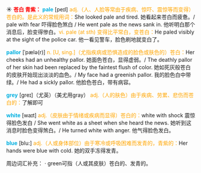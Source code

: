 ☀ <font color="red">**苍白 青紫：**</font>
<font color="sky blue">**pale**</font> [peɪl] 
<font color="orange">adj.（人、人脸等常由于疾病、惊吓、震惊等而变得）苍白的。是此义的常规用词：</font>She looked pale and tired. 她看起来苍白而疲惫。/ pale with fear 吓得脸色煞白 / He went pale as the news sank in. 他听明白那个消息后，脸变得惨白。<font color="orange">vi. pale (at sth) 变得比平常白，变苍白：</font>He paled visibly at the sight of the police car. 他一看见警车，脸色刷地就变白了。
           
<font color="sky blue">**pallor**</font> [ˈpælə(r)]
<font color="orange">n. [U, sing.]（尤指疾病或恐惧造成的脸色或肤色的）苍白：</font>Her cheeks had an unhealthy pallor. 她面色苍白，显得虚弱。/ The deathly pallor of her skin had been replaced by the faintest flush of color. 她如死灰般苍白的皮肤开始现出淡淡的血色。/ My face had a greenish pallor. 我的脸色白中带绿。/ He had a sickly pallor. 他脸色苍白，带有病容。

<font color="sky blue">**grey**</font> [ɡreɪ]（尤英）（美尤用gray）
<font color="orange">adj.（人的肤色）由于疾病、劳累、悲伤而苍白的：</font>了解即可

<font color="sky blue">**white**</font> [waɪt] 
<font color="orange">adj.（皮肤由于情绪或疾病而显得）苍白的：</font>white with shock 震惊得脸色发白 / She went white as a sheet when she heard the news. 她听到这消息时脸色变得煞白。/ He turned white with anger. 他气得脸色发白。

<font color="sky blue">**blue**</font> [blu:] 
<font color="orange">adj.（人或身体部位）由于寒冷或呼吸困难而发青的，青紫的：</font>Her hands were blue with cold. 她的双手冻得发青。

周边词汇补充：
· green可指（人或其皮肤）苍白的、发青的。
